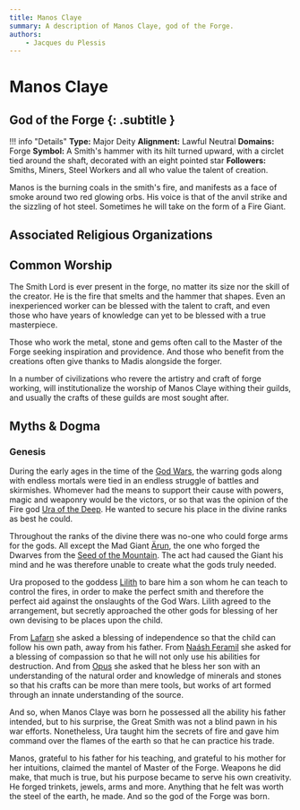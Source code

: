 ```yaml
---
title: Manos Claye
summary: A description of Manos Claye, god of the Forge.
authors:
    - Jacques du Plessis
---
```

# Manos Claye
## God of the Forge {: .subtitle }

!!! info "Details"
    **Type:** Major Deity
    **Alignment:** Lawful Neutral
    **Domains:** Forge
    **Symbol:** A Smith's hammer with its hilt turned upward, with a circlet tied around the shaft, decorated with an eight pointed star
    **Followers:** Smiths, Miners, Steel Workers and all who value the talent of creation.

Manos is the burning coals in the smith's fire, and manifests as a face of smoke around two red glowing orbs. His voice is that of the anvil strike and the sizzling of hot steel. Sometimes he will take on the form of a Fire Giant.

## Associated Religious Organizations

## Common Worship
The Smith Lord is ever present in the forge, no matter its size nor the skill of the creator.  He is the fire that smelts and the hammer that shapes.  Even an inexperienced worker can be blessed with the talent to craft, and even those who have years of knowledge can yet to be blessed with a true masterpiece.

Those who work the metal, stone and gems often call to the Master of the Forge seeking inspiration and providence.  And those who benefit from the creations often give thanks to Madis alongside the forger.

In a number of civilizations who revere the artistry and craft of forge working, will institutionalize the worship of Manos Claye withing their guilds, and usually the crafts of these guilds are most sought after.

## Myths & Dogma
### Genesis
During the early ages in the time of the [God Wars](../../../history/ages/times_of_turmoil#the-god-ears), the warring gods along with endless mortals were tied in an endless struggle of battles and skirmishes. Whomever had the means to support their cause with powers, magic and weaponry would be the victors, or so that was the opinion of the Fire god [Ura of the Deep](../ura).  He wanted to secure his place in the divine ranks as best he could.

Throughout the ranks of the divine there was no-one who could forge arms for the gods.  All except the Mad Giant [Ärun](../../../history/myths/creation_dwarves), the one who forged the Dwarves from the [Seed of the Mountain](../../../history/myths/seeds_of_life#the-seed-of-the-mountain).  The act had caused the Giant his mind and he was therefore unable to create what the gods truly needed.

Ura proposed to the goddess [Lilith](../lilith) to bare him a son whom he can teach to control the fires, in order to make the perfect smith and therefore the perfect aid against the onslaughts of the God Wars.  Lilith agreed to the arrangement, but secretly approached the other gods for blessing of her own devising to be places upon the child.

From [Lafarn](../lafarn) she asked a blessing of independence so that the child can follow his own path, away from his father. From [Naásh Feramil](../naash_feramil)  she asked for a blessing of compassion so that he will not only use his abilities for destruction.  And from [Opus](../opus) she asked that he bless her son with an understanding of the natural order and knowledge of minerals and stones so that his crafts can be more than mere tools, but works of art formed through an innate understanding of the source.

And so, when Manos Claye was born he possessed all the ability his father intended, but to his surprise, the Great Smith was not a blind pawn in his war efforts.  Nonetheless, Ura taught him the secrets of fire and gave him command over the flames of the earth so that he can practice his trade.

Manos, grateful to his father for his teaching, and grateful to his mother for her intuitions, claimed the mantel of Master of the Forge. Weapons he did make, that much is true, but his purpose became to serve his own creativity.  He forged trinkets, jewels, arms and more.  Anything that he felt was worth the steel of the earth, he made.  And so the god of the Forge was born.